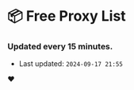 # :package: Free Proxy List
### Updated every 15 minutes.

- Last updated: `2024-09-17 21:55`

:heart:
